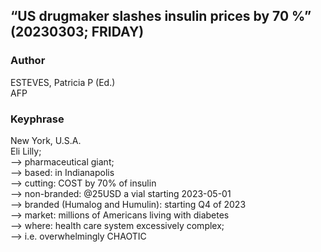 ## “US drugmaker slashes insulin prices by 70 %” (20230303; FRIDAY)

### Author

ESTEVES, Patricia P (Ed.)<br/>
AFP

### Keyphrase

New York, U.S.A.<br/>
Eli Lilly;<br/>
--> pharmaceutical giant;<br/>
--> based: in Indianapolis<br/>
--> cutting: COST by 70% of insulin<br/>
--> non-branded: @25USD a vial starting 2023-05-01<br/>
--> branded (Humalog and Humulin): starting Q4 of 2023<br/>
--> market: millions of Americans living with diabetes<br/>
--> where: health care system excessively complex;<br/>
--> i.e. overwhelmingly CHAOTIC

